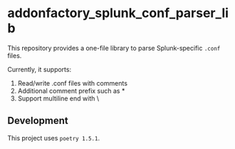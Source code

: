 # addonfactory_splunk_conf_parser_lib

This repository provides a one-file library to parse Splunk-specific `.conf` files.

Currently, it supports:

1. Read/write .conf files with comments
2. Additional comment prefix such as *
3. Support multiline end with \

## Development

This project uses `poetry 1.5.1`.

